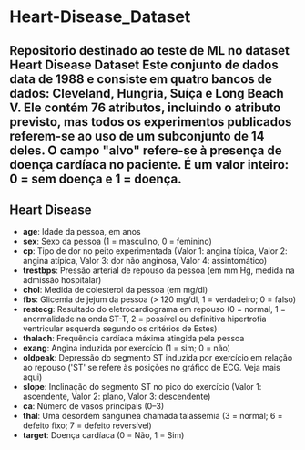 # Heart-Disease_Dataset
Repositorio destinado ao teste de ML no dataset Heart Disease Dataset
Este conjunto de dados data de 1988 e consiste em quatro bancos de dados: Cleveland, Hungria, Suíça e Long Beach V. Ele contém 76 atributos, incluindo o atributo previsto, mas todos os experimentos publicados referem-se ao uso de um subconjunto de 14 deles. O campo "alvo" refere-se à presença de doença cardíaca no paciente. É um valor inteiro: 0 = sem doença e 1 = doença.
---
## **Heart Disease**
* **age**: Idade da pessoa, em anos
* **sex**: Sexo da pessoa (1 = masculino, 0 = feminino)
* **cp**: Tipo de dor no peito experimentada (Valor 1: angina típica, Valor 2: angina atípica, Valor 3: dor não anginosa, Valor 4: assintomático)
* **trestbps**: Pressão arterial de repouso da pessoa (em mm Hg, medida na admissão hospitalar)
* **chol**: Medida de colesterol da pessoa (em mg/dl)
* **fbs**: Glicemia de jejum da pessoa (> 120 mg/dl, 1 = verdadeiro; 0 = falso)
* **restecg**: Resultado do eletrocardiograma em repouso (0 = normal, 1 = anormalidade na onda ST-T, 2 = possível ou definitiva hipertrofia ventricular esquerda segundo os critérios de Estes)
* **thalach**: Frequência cardíaca máxima atingida pela pessoa
* **exang**: Angina induzida por exercício (1 = sim; 0 = não)
* **oldpeak**: Depressão do segmento ST induzida por exercício em relação ao repouso ('ST' se refere às posições no gráfico de ECG. Veja mais aqui)
* **slope**: Inclinação do segmento ST no pico do exercício (Valor 1: ascendente, Valor 2: plano, Valor 3: descendente)
* **ca**: Número de vasos principais (0–3)
* **thal**: Uma desordem sanguínea chamada talassemia (3 = normal; 6 = defeito fixo; 7 = defeito reversível)
* **target**: Doença cardíaca (0 = Não, 1 = Sim)